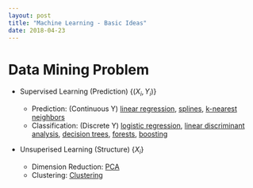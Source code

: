 ```yaml
---
layout: post
title: "Machine Learning - Basic Ideas"
date: 2018-04-23
---
```


# Data Mining Problem

  - Supervised Learning (Prediction) $\{(X_i, Y_i)\}$
    - Prediction: (Continuous Y)
    [linear regression](), [splines](), [k-nearest neighbors]()
    - Classification: (Discrete Y)
    [logistic regression](), [linear discriminant analysis](), [decision trees](), [forests](), [boosting]()
    
  - Unsuperised Learning (Structure) $\{X_i\}$
    - Dimension Reduction:
    [PCA]()
    - Clustering:
    [Clustering]()
